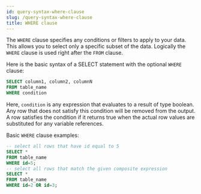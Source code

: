 ```yaml
---
id: query-syntax-where-clause
slug: /query-syntax-where-clause
title: WHERE clause
---
```


The `WHERE` clause specifies any conditions or filters to apply to your data. This allows you to select only a specific subset of the data. Logically the `WHERE` clause is used right after the `FROM` clause.

Here is the basic syntax of a SELECT statement with the optional `WHERE` clause:

```sql
SELECT column1, column2, columnN
FROM table_name
WHERE condition
```

Here, `condition` is any expression that evaluates to a result of type boolean. Any row that does not satisfy this condition will be removed from the output. A row satisfies the condition if it returns true when the actual row values are substituted for any variable references.

Basic `WHERE` clause examples:

```sql
-- select all rows that have id equal to 5
SELECT *
FROM table_name
WHERE id=5;
-- select all rows that match the given composite expression
SELECT *
FROM table_name
WHERE id=2 OR id=3;
```
